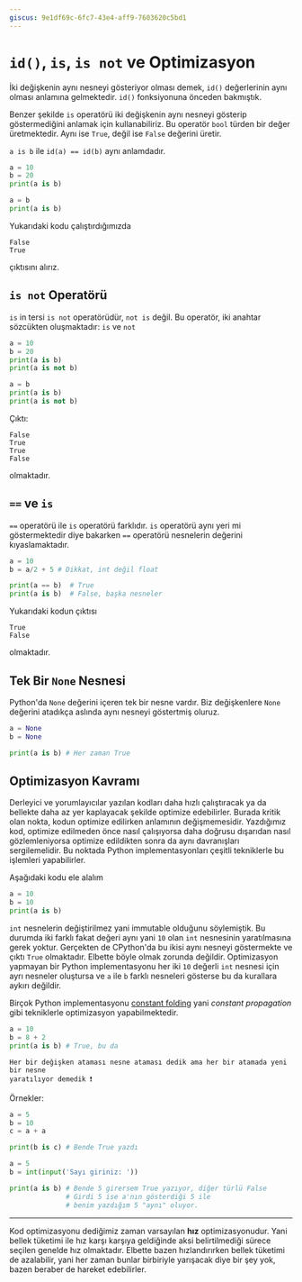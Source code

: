 ```yaml
---
giscus: 9e1df69c-6fc7-43e4-aff9-7603620c5bd1
---
```


# `id()`, `is`, `is not` ve Optimizasyon

İki değişkenin aynı nesneyi gösteriyor olması demek, `id()` değerlerinin
aynı olması anlamına gelmektedir. `id()` fonksiyonuna önceden bakmıştık.

Benzer şekilde `is` operatörü iki değişkenin aynı nesneyi gösterip
göstermediğini anlamak için kullanabiliriz. Bu operatör `bool` türden bir
değer üretmektedir. Aynı ise `True`, değil ise `False` değerini üretir.

`a is b` ile `id(a) == id(b)` aynı anlamdadır.

```python
a = 10
b = 20
print(a is b)

a = b
print(a is b)
```

Yukarıdaki kodu çalıştırdığımızda

```text
False
True
```

çıktısını alırız.

## `is not` Operatörü

`is` in tersi `is not` operatörüdür, `not is` değil. Bu operatör, iki anahtar
sözcükten oluşmaktadır: `is` ve `not`

```python
a = 10
b = 20
print(a is b)
print(a is not b)

a = b
print(a is b)
print(a is not b)
```

Çıktı:

```text
False
True
True
False
```

olmaktadır.

## `==` ve `is`

`==` operatörü ile `is` operatörü farklıdır. `is` operatörü aynı yeri mi
göstermektedir diye bakarken `==` operatörü nesnelerin değerini kıyaslamaktadır.

```python
a = 10
b = a/2 + 5 # Dikkat, int değil float

print(a == b)  # True
print(a is b)  # False, başka nesneler
```

Yukarıdaki kodun çıktısı

```text
True
False
```

olmaktadır.

## Tek Bir `None` Nesnesi

Python'da `None` değerini içeren tek bir nesne vardır. Biz değişkenlere `None`
değerini atadıkça aslında aynı nesneyi göstertmiş oluruz.

```python
a = None
b = None

print(a is b) # Her zaman True
```

## Optimizasyon Kavramı

Derleyici ve yorumlayıcılar yazılan kodları daha hızlı çalıştıracak ya da
bellekte daha az yer kaplayacak şekilde optimize edebilirler. Burada kritik olan
nokta, kodun optimize edilirken anlamının değişmemesidir. Yazdığımız kod,
optimize edilmeden önce nasıl çalışıyorsa daha doğrusu dışarıdan nasıl
gözlemleniyorsa optimize edildikten sonra da aynı davranışları sergilemelidir.
Bu noktada Python implementasyonları çeşitli tekniklerle bu işlemleri
yapabilirler.

Aşağıdaki kodu ele alalım

```python
a = 10
b = 10
print(a is b)
```

`int` nesnelerin değiştirilmez yani immutable olduğunu söylemiştik. Bu durumda
iki farklı fakat değeri aynı yani `10` olan `int` nesnesinin yaratılmasına gerek
yoktur. Gerçekten de CPython'da bu ikisi aynı nesneyi göstermekte ve çıktı
`True` olmaktadır. Elbette böyle olmak zorunda değildir. Optimizasyon yapmayan
bir Python implementasyonu her iki `10` değerli `int` nesnesi için ayrı nesneler
oluştursa ve `a` ile `b` farklı nesneleri gösterse bu da kurallara aykırı
değildir.

Birçok Python implementasyonu [constant
folding](https://en.wikipedia.org/wiki/Constant_folding) yani *constant
propagation* gibi tekniklerle optimizasyon yapabilmektedir.

```python
a = 10
b = 8 + 2
print(a is b) # True, bu da
```

```{attention}
Her bir değişken ataması nesne ataması dedik ama her bir atamada yeni bir nesne
yaratılıyor demedik ❗
```

Örnekler:

```python
a = 5
b = 10
c = a + a

print(b is c) # Bende True yazdı
```

```python
a = 5
b = int(input('Sayı giriniz: '))

print(a is b) # Bende 5 girersem True yazıyor, diğer türlü False
              # Girdi 5 ise a'nın gösterdiği 5 ile
              # benim yazdığım 5 "aynı" oluyor.
```

---

Kod optimizasyonu dediğimiz zaman varsayılan **hız** optimizasyonudur. Yani
bellek tüketimi ile hız karşı karşıya geldiğinde aksi belirtilmediği sürece
seçilen genelde hız olmaktadır. Elbette bazen hızlandırırken bellek tüketimi
de azalabilir, yani her zaman bunlar birbiriyle yarışacak diye bir şey yok,
bazen beraber de hareket edebilirler.
